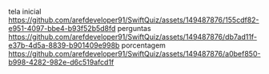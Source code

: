 
tela inicial https://github.com/arefdeveloper91/SwiftQuiz/assets/149487876/155cdf82-e951-4097-bbe4-b93f52b5d8fd
perguntas https://github.com/arefdeveloper91/SwiftQuiz/assets/149487876/db7ad11f-e37b-4d5a-8839-b901409e998b
porcentagem https://github.com/arefdeveloper91/SwiftQuiz/assets/149487876/a0bef850-b998-4282-982e-d6c519afcd1f

